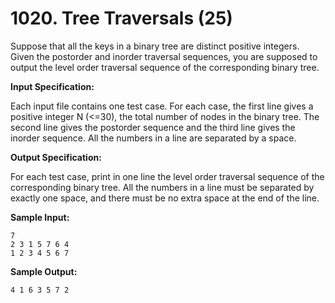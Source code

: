 # 1020. Tree Traversals (25)

Suppose that all the keys in a binary tree are distinct positive integers. Given the postorder and inorder traversal sequences, you are supposed to output the level order traversal sequence of the corresponding binary tree.

**Input Specification:**

Each input file contains one test case. For each case, the first line gives a positive integer N (<=30), the total number of nodes in the binary tree. The second line gives the postorder sequence and the third line gives the inorder sequence. All the numbers in a line are separated by a space.

**Output Specification:**

For each test case, print in one line the level order traversal sequence of the corresponding binary tree. All the numbers in a line must be separated by exactly one space, and there must be no extra space at the end of the line.

**Sample Input:**

```
7
2 3 1 5 7 6 4
1 2 3 4 5 6 7
```

**Sample Output:**

```
4 1 6 3 5 7 2
```